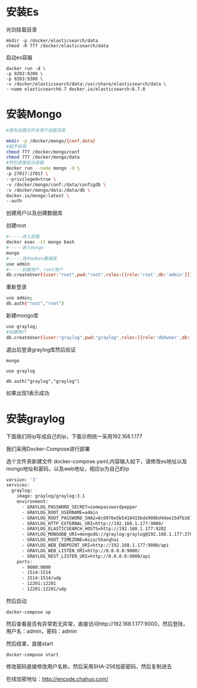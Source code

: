 # 安装Es

光剑挂载目录

```
mkdir -p /docker/elasticsearch/data
chmod -R 777 /docker/elasticsearch/data
```

启动es容器

```
docker run -d \
-p 9202:9200 \
-p 9203:9300 \
-v /docker/elasticsearch/data:/usr/share/elasticsearch/data \
--name elasticsearch6.7 docker.io/elasticsearch:6.7.0
```

# 安装Mongo

```sh
#首先创建文件夹用于挂载目录

mkdir -p /docker/mongo/{conf,data}
#赋予权限
chmod 777 /docker/mongo/conf
chmod 777 /docker/mongo/data
#然后直接启动容器
docker run --name mongo -d \
-p 27017:27017 \
--privileged=true \
-v /docker/mongo/conf:/data/configdb \
-v /docker/mongo/data:/data/db \
docker.io/mongo:latest \
--auth
```

创建用户以及创建数据库

创建root

```sh
#-----进入容器
docker exec -it mongo bash
#-----进入mongo
mongo
#-----选中admin数据库
use admin
#-----创建用户，root用户
db.createUser({user:"root",pwd:"root",roles:[{role:'root',db:'admin'}]})
```

重新登录

```sh
use admin;
db.auth("root","root")
```

新建mongo库

```sh
use graylog;
#创建用户
db.createUser({user:"graylog",pwd:"graylog",roles:[{role:'dbOwner',db:'graylog'}]})
```

退出后登录graylog库然后验证

```
mongo

use graylog

db.auth("graylog","graylog")
```

如果出现1表示成功

# 安装graylog

下面我们将ip写成自己的ip，下面示例统一采用192.168.1.177

我们采用Docker-Compose进行部署

选个文件夹新建文件 docker-compose.yaml,内容输入如下，请修改es地址以及mongo地址和密码，以及web地址，相应ip为自己的ip

```sh
version: '3'
services:
  graylog:
    image: graylog/graylog:3.1
    environment:
      - GRAYLOG_PASSWORD_SECRET=somepasswordpepper
      - GRAYLOG_ROOT_USERNAME=admin
      - GRAYLOG_ROOT_PASSWORD_SHA2=8c6976e5b5410415bde908bd4dee15dfb167a9c873fc4bb8a81f6f2ab448a918
      - GRAYLOG_HTTP_EXTERNAL_URI=http://192.168.1.177:9000/
      - GRAYLOG_ELASTICSEARCH_HOSTS=http://192.168.1.177:9202
      - GRAYLOG_MONGODB_URI=mongodb://graylog:graylog@192.168.1.177:27017/graylog
      - GRAYLOG_ROOT_TIMEZONE=Asia/Shanghai
      - GRAYLOG_WEB_ENDPOINT_URI=http://192.168.1.177:9000/api
      - GRAYLOG_WEB_LISTEN_URI=http://0.0.0.0:9000/
      - GRAYLOG_REST_LISTEN_URI=http://0.0.0.0:9000/api
    ports:
      - 9000:9000
      - 1514:1514
      - 1514:1514/udp
      - 12201:12201
      - 12201:12201/udp
```

然后启动

```
docker-compose up
```

然后查看是否有异常若无异常，直接访问http://192.168.1.177:9000，然后登陆，用户名：admin，密码：admin

然后结束，直接start

```
docker-compose start
```



修改密码直接修改用户名称，然后采用SHA-256加密密码，然后复制进去

在线加密地址：http://encode.chahuo.com/